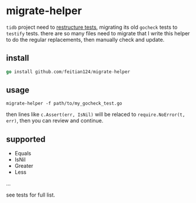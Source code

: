 # migrate-helper

`tidb` project need to [restructure tests](https://github.com/pingcap/tidb/issues/26022), migrating its old `gocheck` tests to 
`testify` tests. there are so many files need to migrate that I write this helper to do the regular replacements, then
manually check and update.

## install

```go
go install github.com/feitian124/migrate-helper
```

## usage

```shell
migrate-helper -f path/to/my_gocheck_test.go
```

then lines like `c.Assert(err, IsNil)` will be relaced to `require.NoError(t, err)`, then you can review and continue.

## supported 

- Equals
- IsNil
- Greater
- Less

...

see tests for full list.
